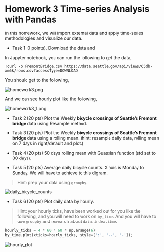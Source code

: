 # Homework 3 Time-series Analysis with Pandas

In this homework, we will import external data and apply time-series methodologies and visualize our data.

* Task 1 (0 points). Download the data and 

In Jupyter notebook, you can run the following to get the data,

`!curl -o FremontBridge.csv https://data.seattle.gov/api/views/65db-xm6k/rows.csv?accessType=DOWNLOAD`

You should get to the following,

![homework3.png](https://kevinli-webbertech.github.io/blog/images/big_data/homework/homework3.png)

And we can see hourly plot like the following,

![homework3_1.png](https://kevinli-webbertech.github.io/blog/images/big_data/homework/homework3_1.png)

* Task 2 (20 pts) Plot the Weekly **bicycle crossings of Seattle’s Fremont bridge** data using Resample method.

* Task 3 (20 pts) Plot the Weekly **bicycle crossings of Seattle’s Fremont bridge** data using a rolling mean. (hint: resample daily data, rolling mean on 7 days in right/default and plot.)

* Task 4 (20 pts) 50 days rolling mean with Guassian function (std set to 30 days).

* Task 5 (20 pts) Average daily bicycle counts. X axis is Monday to Sunday. We will have to achieve to this digram.

> Hint: prep your data using `groupby`.

![daily_bicycle_counts](https://kevinli-webbertech.github.io/blog/images/big_data/homework/daily_bicycle_counts.png)

* Task 6 (20 pts) Plot daily data by hourly.

>Hint: your hourly ticks, have been worked out for you like the following, and you will need to work on `by_time`. And you will have to use `groupby` and research about `data.index.time`.

```python
hourly_ticks = 4 * 60 * 60 * np.arange(6)
by_time.plot(xticks=hourly_ticks, style=[':', '--', '-']);
```

![hourly_plot](https://kevinli-webbertech.github.io/blog/images/big_data/homework/hourly_plot.png)